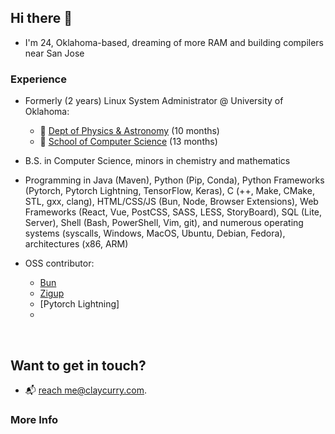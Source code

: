## Hi there 👋

- I'm 24, Oklahoma-based, dreaming of more RAM and building compilers near San Jose

### Experience 
- Formerly (2 years) Linux System Administrator @ University of Oklahoma:
  - 🔭 [Dept of Physics & Astronomy](https://physics.ou.edu) (10 months)
  - 👾 [School of Computer Science](https://cs.ou.edu) (13 months)

- B.S. in Computer Science, minors in chemistry and mathematics

- Programming in Java (Maven), Python (Pip, Conda), Python Frameworks (Pytorch, Pytorch Lightning, TensorFlow, Keras), C (++, Make, CMake, STL, gxx, clang), HTML/CSS/JS (Bun, Node, Browser Extensions), Web Frameworks (React, Vue, PostCSS, SASS, LESS, StoryBoard), SQL (Lite, Server), Shell (Bash, PowerShell, Vim, git), and numerous operating systems (syscalls, Windows, MacOS, Ubuntu, Debian, Fedora), architectures (x86, ARM)

- OSS contributor:
  - [Bun](https://github.com/oven-sh/bun)
  - [Zigup](https://github.com/marler8997/zigup)
  - [Pytorch Lightning]
  - 

<br>

## Want to get in touch? 
- 📬 [reach me@claycurry.com](mailto:me@claycurry.com).



### More Info


[^1]: [Encyclopedia of Math](https://encyclopediaofmath.org/) \
[^2]: [LLVM](https://llvm.org/)

<!--! [B3 JIT Compiler](https://webkit.org/blog/5852/introducing-the-b3-jit-compiler/) -->
  
